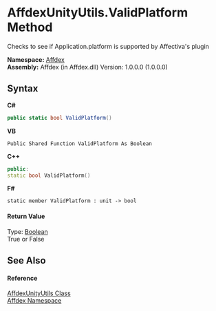 # AffdexUnityUtils.ValidPlatform Method 
 

Checks to see if Application.platform is supported by Affectiva's plugin

**Namespace:**&nbsp;<a href="b8038333-b12e-8ea1-a2ce-74c8d611fa89">Affdex</a><br />**Assembly:**&nbsp;Affdex (in Affdex.dll) Version: 1.0.0.0 (1.0.0.0)

## Syntax

**C#**<br />
``` C#
public static bool ValidPlatform()
```

**VB**<br />
``` VB
Public Shared Function ValidPlatform As Boolean
```

**C++**<br />
``` C++
public:
static bool ValidPlatform()
```

**F#**<br />
``` F#
static member ValidPlatform : unit -> bool 

```


#### Return Value
Type: <a href="http://msdn2.microsoft.com/en-us/library/a28wyd50" target="_blank">Boolean</a><br />True or False

## See Also


#### Reference
<a href="1bd7c696-853a-7294-d8da-e4ffd91178ab">AffdexUnityUtils Class</a><br /><a href="b8038333-b12e-8ea1-a2ce-74c8d611fa89">Affdex Namespace</a><br />